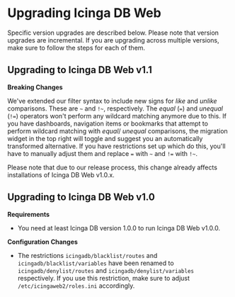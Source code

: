 # Upgrading Icinga DB Web

Specific version upgrades are described below. Please note that version upgrades are incremental.
If you are upgrading across multiple versions, make sure to follow the steps for each of them.

## Upgrading to Icinga DB Web v1.1

**Breaking Changes**

We've extended our filter syntax to include new signs for *like* and *unlike* comparisons. These are `~` and `!~`,
respectively. The *equal* (`=`) and *unequal* (`!=`) operators won't perform any wildcard matching anymore due to
this. If you have dashboards, navigation items or bookmarks that attempt to perform wildcard matching with *equal*/
*unequal* comparisons, the migration widget in the top right will toggle and suggest you an automatically transformed
alternative. If you have restrictions set up which do this, you'll have to manually adjust them and replace `=` with
`~` and `!=` with `!~`.

Please note that due to our release process, this change already affects installations of Icinga DB Web v1.0.x.

## Upgrading to Icinga DB Web v1.0

**Requirements**

* You need at least Icinga DB version 1.0.0 to run Icinga DB Web v1.0.0.

**Configuration Changes**

* The restrictions `icingadb/blacklist/routes` and `icingadb/blacklist/variables` have been renamed to
  `icingadb/denylist/routes` and `icingadb/denylist/variables` respectively. If you use this restriction,
  make sure to adjust `/etc/icingaweb2/roles.ini` accordingly.
